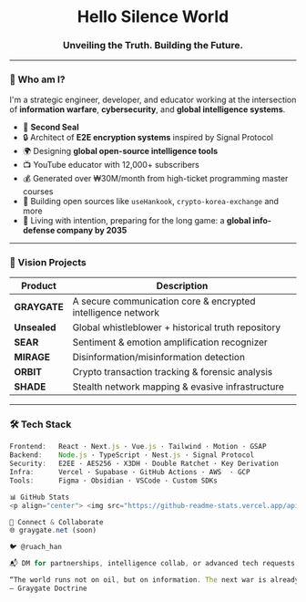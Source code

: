 <h1 align="center">Hello Silence World</h1>
<h3 align="center">Unveiling the Truth. Building the Future.</h3>

---

### 🧠 Who am I?

I'm a strategic engineer, developer, and educator working at the intersection of **information warfare**, **cybersecurity**, and **global intelligence systems**.

- 🎯 **Second Seal**  
- 🔒 Architect of **E2E encryption systems** inspired by Signal Protocol  
- 🌍 Designing **global open-source intelligence tools**  
- 📺 YouTube educator with 12,000+ subscribers  
- 💰 Generated over ₩30M/month from high-ticket programming master courses  
- 🧩 Building open sources like `useHankook`, `crypto-korea-exchange` and more  
- 🌱 Living with intention, preparing for the long game: a **global info-defense company by 2035**

---

### 🚀 Vision Projects

| Product    | Description |
|------------|-------------|
| **GRAYGATE** | A secure communication core & encrypted intelligence network |
| **Unsealed** | Global whistleblower + historical truth repository |
| **SEAR**     | Sentiment & emotion amplification recognizer |
| **MIRAGE**   | Disinformation/misinformation detection |
| **ORBIT**    | Crypto transaction tracking & forensic analysis |
| **SHADE**    | Stealth network mapping & evasive infrastructure |

---

### 🛠 Tech Stack

```ts
Frontend:   React · Next.js · Vue.js · Tailwind · Motion · GSAP
Backend:    Node.js · TypeScript · Nest.js · Signal Protocol  
Security:   E2EE · AES256 · X3DH · Double Ratchet · Key Derivation  
Infra:      Vercel · Supabase · GitHub Actions · AWS  · GCP  
Tools:      Figma · Obsidian · VSCode · Custom SDKs  

📊 GitHub Stats
<p align="center"> <img src="https://github-readme-stats.vercel.app/api?username=joshephan&show_icons=true&theme=github_dark" /> <img src="https://github-readme-streak-stats.herokuapp.com/?user=joshephan&theme=dark" /> </p>

🔗 Connect & Collaborate
🌐 graygate.net (soon)

🐦 @ruach_han

📬 DM for partnerships, intelligence collab, or advanced tech requests

“The world runs not on oil, but on information. The next war is already here, and it begins with truth.”
— Graygate Doctrine